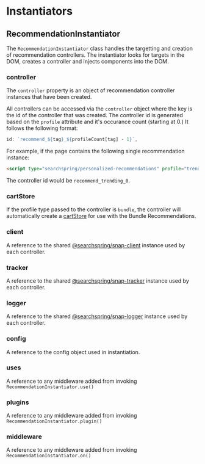# Instantiators

## RecommendationInstantiator
The `RecommendationInstantiator` class handles the targetting and creation of recommendation controllers. The instantiator looks for targets in the DOM, creates a controller and injects components into the DOM.


### controller

The `controller` property is an object of recommendation controller instances that have been created.

All controllers can be accessed via the `controller` object where the key is the id of the controller that was created. The controller id is generated based on the `profile` attribute and it's occurance count (starting at 0.) It follows the following format: 

```typescript
id: `recommend_${tag}_${profileCount[tag] - 1}`,
```

For example, if the page contains the following single recommendation instance:

```html
<script type="searchspring/personalized-recommendations" profile="trending"></script>
```

The controller id would be `recommend_trending_0`.


### cartStore

If the profile type passed to the controller is `bundle`, the controller will automatically create a [cartStore](https://github.com/searchspring/snap/tree/main/packages/snap-store-mobx/src/Cart) for use with the Bundle Recommendations.


### client

A reference to the shared [@searchspring/snap-client](https://github.com/searchspring/snap/tree/main/packages/snap-client) instance used by each controller.


### tracker

A reference to the shared [@searchspring/snap-tracker](https://github.com/searchspring/snap/tree/main/packages/snap-tracker) instance used by each controller.


### logger

A reference to the shared [@searchspring/snap-logger](https://github.com/searchspring/snap/tree/main/packages/snap-logger) instance used by each controller.


### config

A reference to the config object used in instantiation.

### uses

A reference to any middleware added from invoking `RecommendationInstantiator.use()`

### plugins

A reference to any middleware added from invoking `RecommendationInstantiator.plugin()`

### middleware

A reference to any middleware added from invoking `RecommendationInstantiator.on()`



